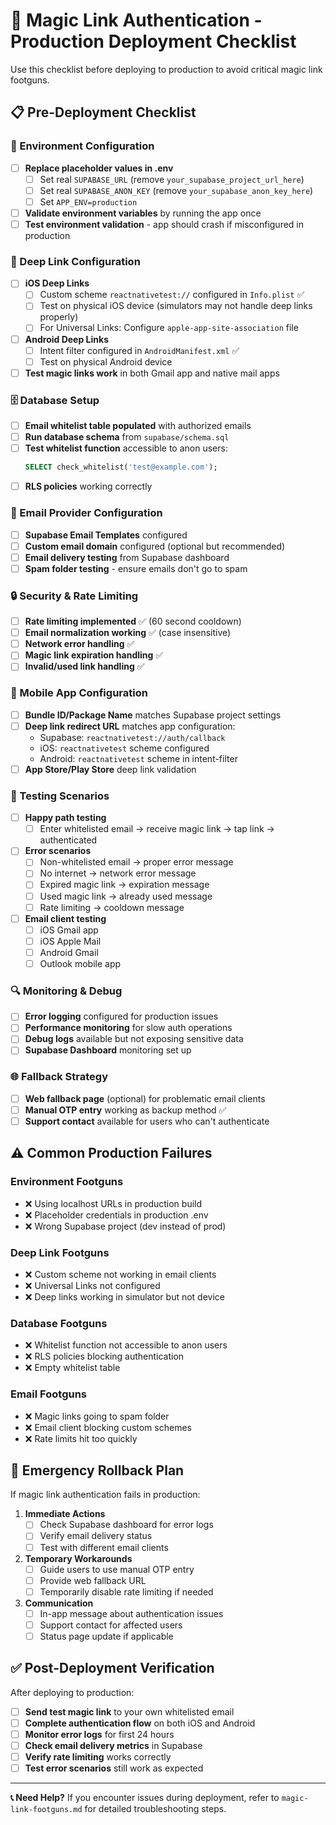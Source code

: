 # 🚀 Magic Link Authentication - Production Deployment Checklist

Use this checklist before deploying to production to avoid critical magic link footguns.

## **📋 Pre-Deployment Checklist**

### **🔧 Environment Configuration**
- [ ] **Replace placeholder values in .env**
  - [ ] Set real `SUPABASE_URL` (remove `your_supabase_project_url_here`)
  - [ ] Set real `SUPABASE_ANON_KEY` (remove `your_supabase_anon_key_here`)
  - [ ] Set `APP_ENV=production`
- [ ] **Validate environment variables** by running the app once
- [ ] **Test environment validation** - app should crash if misconfigured in production

### **🔗 Deep Link Configuration**
- [ ] **iOS Deep Links**
  - [ ] Custom scheme `reactnativetest://` configured in `Info.plist` ✅
  - [ ] Test on physical iOS device (simulators may not handle deep links properly)
  - [ ] For Universal Links: Configure `apple-app-site-association` file
- [ ] **Android Deep Links**
  - [ ] Intent filter configured in `AndroidManifest.xml` ✅  
  - [ ] Test on physical Android device
- [ ] **Test magic links work** in both Gmail app and native mail apps

### **🗄️ Database Setup**
- [ ] **Email whitelist table populated** with authorized emails
- [ ] **Run database schema** from `supabase/schema.sql`
- [ ] **Test whitelist function** accessible to anon users:
  ```sql
  SELECT check_whitelist('test@example.com');
  ```
- [ ] **RLS policies** working correctly

### **📧 Email Provider Configuration**
- [ ] **Supabase Email Templates** configured
- [ ] **Custom email domain** configured (optional but recommended)
- [ ] **Email delivery testing** from Supabase dashboard
- [ ] **Spam folder testing** - ensure emails don't go to spam

### **🔒 Security & Rate Limiting**
- [ ] **Rate limiting implemented** ✅ (60 second cooldown)
- [ ] **Email normalization working** ✅ (case insensitive)
- [ ] **Network error handling** ✅
- [ ] **Magic link expiration handling** ✅
- [ ] **Invalid/used link handling** ✅

### **📱 Mobile App Configuration**
- [ ] **Bundle ID/Package Name** matches Supabase project settings
- [ ] **Deep link redirect URL** matches app configuration:
  - Supabase: `reactnativetest://auth/callback`
  - iOS: `reactnativetest` scheme configured
  - Android: `reactnativetest` scheme in intent-filter
- [ ] **App Store/Play Store** deep link validation

### **🧪 Testing Scenarios**
- [ ] **Happy path testing**
  - [ ] Enter whitelisted email → receive magic link → tap link → authenticated
- [ ] **Error scenarios**
  - [ ] Non-whitelisted email → proper error message
  - [ ] No internet → network error message
  - [ ] Expired magic link → expiration message
  - [ ] Used magic link → already used message
  - [ ] Rate limiting → cooldown message
- [ ] **Email client testing**
  - [ ] iOS Gmail app
  - [ ] iOS Apple Mail
  - [ ] Android Gmail
  - [ ] Outlook mobile app

### **🔍 Monitoring & Debug**
- [ ] **Error logging** configured for production issues
- [ ] **Performance monitoring** for slow auth operations
- [ ] **Debug logs** available but not exposing sensitive data
- [ ] **Supabase Dashboard** monitoring set up

### **🌐 Fallback Strategy**
- [ ] **Web fallback page** (optional) for problematic email clients
- [ ] **Manual OTP entry** working as backup method ✅
- [ ] **Support contact** available for users who can't authenticate

## **⚠️ Common Production Failures**

### **Environment Footguns**
- ❌ Using localhost URLs in production build
- ❌ Placeholder credentials in production .env
- ❌ Wrong Supabase project (dev instead of prod)

### **Deep Link Footguns**  
- ❌ Custom scheme not working in email clients
- ❌ Universal Links not configured
- ❌ Deep links working in simulator but not device

### **Database Footguns**
- ❌ Whitelist function not accessible to anon users
- ❌ RLS policies blocking authentication
- ❌ Empty whitelist table

### **Email Footguns**
- ❌ Magic links going to spam folder
- ❌ Email client blocking custom schemes
- ❌ Rate limits hit too quickly

## **🚨 Emergency Rollback Plan**

If magic link authentication fails in production:

1. **Immediate Actions**
   - [ ] Check Supabase dashboard for error logs
   - [ ] Verify email delivery status
   - [ ] Test with different email clients

2. **Temporary Workarounds**
   - [ ] Guide users to use manual OTP entry
   - [ ] Provide web fallback URL
   - [ ] Temporarily disable rate limiting if needed

3. **Communication**
   - [ ] In-app message about authentication issues
   - [ ] Support contact for affected users
   - [ ] Status page update if applicable

## **✅ Post-Deployment Verification**

After deploying to production:

- [ ] **Send test magic link** to your own whitelisted email
- [ ] **Complete authentication flow** on both iOS and Android
- [ ] **Monitor error logs** for first 24 hours
- [ ] **Check email delivery metrics** in Supabase
- [ ] **Verify rate limiting** works correctly
- [ ] **Test error scenarios** still work as expected

---

**📞 Need Help?**
If you encounter issues during deployment, refer to `magic-link-footguns.md` for detailed troubleshooting steps.
